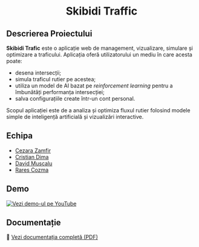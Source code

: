 <h1 align="center"><strong>Skibidi Traffic</strong></h1>

## Descrierea Proiectului

**Skibidi Trafic** este o aplicație web de management, vizualizare, simulare și optimizare a traficului. Aplicația oferă utilizatorului un mediu în care acesta poate:

- desena intersecții;
- simula traficul rutier pe acestea;
- utiliza un model de AI bazat pe *reinforcement learning* pentru a îmbunătăți performanța intersecției;
- salva configurațiile create într-un cont personal.

Scopul aplicației este de a analiza și optimiza fluxul rutier folosind modele simple de inteligență artificială și vizualizări interactive.

## Echipa

- [Cezara Zamfir](https://github.com/cezaramariazamfir)
- [Cristian Dima](https://github.com/dimacul)
- [David Muscalu](https://github.com/muscalu-david)
- [Rares Cozma](https://github.com/rarescozma25)

## Demo

[![Vezi demo-ul pe YouTube](https://img.youtube.com/vi/LINK_CĂTRE_VIDEO/0.jpg)](https://www.youtube.com/watch?v=LINK_CĂTRE_VIDEO)

## Documentație

📄 [Vezi documentația completă (PDF)](docs/documentatie_skibidi_trafic.pdf)
